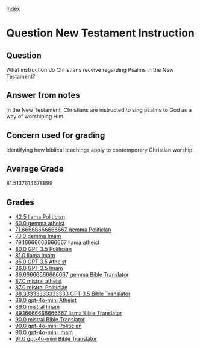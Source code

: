 
[Index](../../index.md)
# Question New Testament Instruction
## Question
What instruction do Christians receive regarding Psalms in the New Testament?

## Answer from notes
In the New Testament, Christians are instructed to sing psalms to God as a way of worshiping Him.

## Concern used for grading
Identifying how biblical teachings apply to contemporary Christian worship.

## Average Grade
81.5137614678899

## Grades
 * [42.5 llama Politician](../answers/llama_Politician/New_Testament_Instruction.md)
 * [60.0 gemma atheist](../answers/gemma_atheist/New_Testament_Instruction.md)
 * [71.66666666666667 gemma Politician](../answers/gemma_Politician/New_Testament_Instruction.md)
 * [78.0 gemma Imam](../answers/gemma_Imam/New_Testament_Instruction.md)
 * [79.16666666666667 llama atheist](../answers/llama_atheist/New_Testament_Instruction.md)
 * [80.0 GPT 3.5 Politician](../answers/GPT_3.5_Politician/New_Testament_Instruction.md)
 * [81.0 llama Imam](../answers/llama_Imam/New_Testament_Instruction.md)
 * [85.0 GPT 3.5 Atheist](../answers/GPT_3.5_Atheist/New_Testament_Instruction.md)
 * [86.0 GPT 3.5 Imam](../answers/GPT_3.5_Imam/New_Testament_Instruction.md)
 * [86.66666666666667 gemma Bible Translator](../answers/gemma_Bible_Translator/New_Testament_Instruction.md)
 * [87.0 mistral atheist](../answers/mistral_atheist/New_Testament_Instruction.md)
 * [87.0 mistral Politician](../answers/mistral_Politician/New_Testament_Instruction.md)
 * [88.33333333333333 GPT 3.5 Bible Translator](../answers/GPT_3.5_Bible_Translator/New_Testament_Instruction.md)
 * [89.0 gpt-4o-mini Atheist](../answers/gpt-4o-mini_Atheist/New_Testament_Instruction.md)
 * [89.0 mistral Imam](../answers/mistral_Imam/New_Testament_Instruction.md)
 * [89.16666666666667 llama Bible Translator](../answers/llama_Bible_Translator/New_Testament_Instruction.md)
 * [90.0 mistral Bible Translator](../answers/mistral_Bible_Translator/New_Testament_Instruction.md)
 * [90.0 gpt-4o-mini Politician](../answers/gpt-4o-mini_Politician/New_Testament_Instruction.md)
 * [90.0 gpt-4o-mini Imam](../answers/gpt-4o-mini_Imam/New_Testament_Instruction.md)
 * [91.0 gpt-4o-mini Bible Translator](../answers/gpt-4o-mini_Bible_Translator/New_Testament_Instruction.md)
